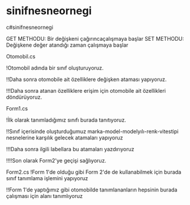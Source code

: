 # sinifnesneornegi
 c#sinifnesneornegi


GET METHODU: Bir değişkeni çağırıncaçalışmaya başlar
SET METHODU: Değişkene değer atandığı zaman çalışmaya başlar


Otomobil.cs

!Otomobil adında bir sınıf oluşturuyoruz. 

!!Daha sonra otomobile ait özelliklere değişken ataması yapıyoruz.

!!!Daha sonra atanan özelliklere erişim için otomobile ait özellikleri döndürüyoruz.



Form1.cs

!İlk olarak tanımladığımız sınıfı burada tanıtıyoruz.

!!Sınıf içerisinde oluşturduğumuz marka-model-modelyılı-renk-vitestipi nesnelerine karşılık gelecek atamaları yapıyoruz

!!!Daha sonra ilgili labellara bu atamaları yazdırıyoruz

!!!!Son olarak Form2'ye geçişi sağlıyoruz.


Form2.cs
!Form 1'de olduğu gibi Form 2'de de kullanabilmek için burada sınıf tanımlama işlemini yapıyoruz

!!Form 1'de yaptığımız gibi otomobilde tanımlananların hepsinin burada çalışması için alanı tanımlıyoruz


